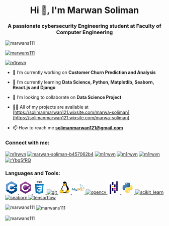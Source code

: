 <h1 align="center">Hi 👋, I'm Marwan Soliman</h1>
<h3 align="center">A passionate cybersecurity Engineering student at Faculty of Computer Engineering</h3>

<p align="left"> <img src="https://komarev.com/ghpvc/?username=marwans111&label=Profile%20views&color=0e75b6&style=flat" alt="marwans111" /> </p>

<p align="left"> <a href="https://github.com/ryo-ma/github-profile-trophy"><img src="https://github-profile-trophy.vercel.app/?username=marwans111" alt="marwans111" /></a> </p>

<p align="left"> <a href="https://www.linkedin.com/in/marwan-soliman-b457062b4/" target="blank"><img src="https://img.shields.io/twitter/follow/m1rwvn?logo=twitter&style=for-the-badge" alt="m1rwvn" /></a> </p>

- 🔭 I’m currently working on **Customer Churn Prediction and Analysis**

- 🌱 I’m currently learning **Data Science, Python, Matplotlib, Seaborn, React.js and Django**

- 👯 I’m looking to collaborate on **Data Science Project**

- 👨‍💻 All of my projects are available at [https://solimanmarwan121.wixsite.com/marwa-soliman](https://solimanmarwan121.wixsite.com/marwa-soliman)

- 📫 How to reach me **solimanmarwan121@gmail.com**

<h3 align="left">Connect with me:</h3>
<p align="left">
<a href="https://twitter.com/m1rwvn" target="blank"><img align="center" src="https://raw.githubusercontent.com/rahuldkjain/github-profile-readme-generator/master/src/images/icons/Social/twitter.svg" alt="m1rwvn" height="30" width="40" /></a>
<a href="https://linkedin.com/in/marwan-soliman-b457062b4" target="blank"><img align="center" src="https://raw.githubusercontent.com/rahuldkjain/github-profile-readme-generator/master/src/images/icons/Social/linked-in-alt.svg" alt="marwan-soliman-b457062b4" height="30" width="40" /></a>
<a href="https://kaggle.com/m1rwvn" target="blank"><img align="center" src="https://raw.githubusercontent.com/rahuldkjain/github-profile-readme-generator/master/src/images/icons/Social/kaggle.svg" alt="m1rwvn" height="30" width="40" /></a>
<a href="https://fb.com/m1rwvn" target="blank"><img align="center" src="https://raw.githubusercontent.com/rahuldkjain/github-profile-readme-generator/master/src/images/icons/Social/facebook.svg" alt="m1rwvn" height="30" width="40" /></a>
<a href="https://instagram.com/m1rwvn" target="blank"><img align="center" src="https://raw.githubusercontent.com/rahuldkjain/github-profile-readme-generator/master/src/images/icons/Social/instagram.svg" alt="m1rwvn" height="30" width="40" /></a>
<a href="https://discord.gg/rYbgSfRQ" target="blank"><img align="center" src="https://raw.githubusercontent.com/rahuldkjain/github-profile-readme-generator/master/src/images/icons/Social/discord.svg" alt="rYbgSfRQ" height="30" width="40" /></a>
</p>

<h3 align="left">Languages and Tools:</h3>
<p align="left"> <a href="https://www.w3schools.com/cpp/" target="_blank" rel="noreferrer"> <img src="https://raw.githubusercontent.com/devicons/devicon/master/icons/cplusplus/cplusplus-original.svg" alt="cplusplus" width="40" height="40"/> </a> <a href="https://www.w3schools.com/cs/" target="_blank" rel="noreferrer"> <img src="https://raw.githubusercontent.com/devicons/devicon/master/icons/csharp/csharp-original.svg" alt="csharp" width="40" height="40"/> </a> <a href="https://www.w3schools.com/css/" target="_blank" rel="noreferrer"> <img src="https://raw.githubusercontent.com/devicons/devicon/master/icons/css3/css3-original-wordmark.svg" alt="css3" width="40" height="40"/> </a> <a href="https://git-scm.com/" target="_blank" rel="noreferrer"> <img src="https://www.vectorlogo.zone/logos/git-scm/git-scm-icon.svg" alt="git" width="40" height="40"/> </a> <a href="https://www.linux.org/" target="_blank" rel="noreferrer"> <img src="https://raw.githubusercontent.com/devicons/devicon/master/icons/linux/linux-original.svg" alt="linux" width="40" height="40"/> </a> <a href="https://www.mysql.com/" target="_blank" rel="noreferrer"> <img src="https://raw.githubusercontent.com/devicons/devicon/master/icons/mysql/mysql-original-wordmark.svg" alt="mysql" width="40" height="40"/> </a> <a href="https://opencv.org/" target="_blank" rel="noreferrer"> <img src="https://www.vectorlogo.zone/logos/opencv/opencv-icon.svg" alt="opencv" width="40" height="40"/> </a> <a href="https://pandas.pydata.org/" target="_blank" rel="noreferrer"> <img src="https://raw.githubusercontent.com/devicons/devicon/2ae2a900d2f041da66e950e4d48052658d850630/icons/pandas/pandas-original.svg" alt="pandas" width="40" height="40"/> </a> <a href="https://www.python.org" target="_blank" rel="noreferrer"> <img src="https://raw.githubusercontent.com/devicons/devicon/master/icons/python/python-original.svg" alt="python" width="40" height="40"/> </a> <a href="https://scikit-learn.org/" target="_blank" rel="noreferrer"> <img src="https://upload.wikimedia.org/wikipedia/commons/0/05/Scikit_learn_logo_small.svg" alt="scikit_learn" width="40" height="40"/> </a> <a href="https://seaborn.pydata.org/" target="_blank" rel="noreferrer"> <img src="https://seaborn.pydata.org/_images/logo-mark-lightbg.svg" alt="seaborn" width="40" height="40"/> </a> <a href="https://www.tensorflow.org" target="_blank" rel="noreferrer"> <img src="https://www.vectorlogo.zone/logos/tensorflow/tensorflow-icon.svg" alt="tensorflow" width="40" height="40"/> </a> </p>

<p><img align="left" src="https://github-readme-stats.vercel.app/api/top-langs?username=marwans111&show_icons=true&locale=en&layout=compact" alt="marwans111" /></p>

<p>&nbsp;<img align="center" src="https://github-readme-stats.vercel.app/api?username=marwans111&show_icons=true&locale=en" alt="marwans111" /></p>

<p><img align="center" src="https://github-readme-streak-stats.herokuapp.com/?user=marwans111&" alt="marwans111" /></p>
